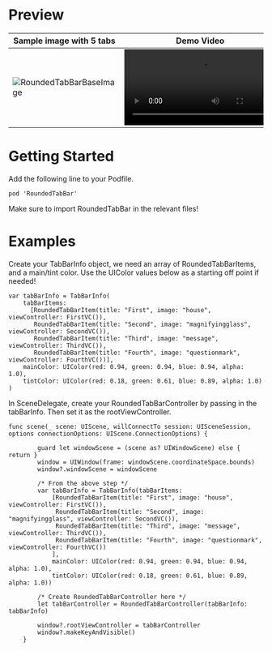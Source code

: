 # Preview

| Sample image with 5 tabs | Demo Video |
| --- | --- |
| ![RoundedTabBarBaseImage](https://github.com/helloitsmeangel/RoundedTabBar/assets/10169224/c3411a20-6366-4952-b821-b3cec1e2b706) | <video src="https://github.com/helloitsmeangel/RoundedTabBar/assets/10169224/52533c05-9c7e-4220-8bc7-50680329e190" /> |

# Getting Started

Add the following line to your Podfile.

```
pod 'RoundedTabBar'
```

Make sure to import RoundedTabBar in the relevant files!

# Examples

Create your TabBarInfo object, we need an array of RoundedTabBarItems, and a main/tint color. Use the UIColor values below as a starting off point if needed!

```
var tabBarInfo = TabBarInfo(
    tabBarItems:
      [RoundedTabBarItem(title: "First", image: "house", viewController: FirstVC()),
       RoundedTabBarItem(title: "Second", image: "magnifyingglass", viewController: SecondVC()),
       RoundedTabBarItem(title: "Third", image: "message", viewController: ThirdVC()),
       RoundedTabBarItem(title: "Fourth", image: "questionmark", viewController: FourthVC())],
    mainColor: UIColor(red: 0.94, green: 0.94, blue: 0.94, alpha: 1.0),
    tintColor: UIColor(red: 0.18, green: 0.61, blue: 0.89, alpha: 1.0)
)
```


In SceneDelegate, create your RoundedTabBarController by passing in the tabBarInfo. Then set it as the rootViewController.

```
func scene(_ scene: UIScene, willConnectTo session: UISceneSession, options connectionOptions: UIScene.ConnectionOptions) {
        
        guard let windowScene = (scene as? UIWindowScene) else { return }
        window = UIWindow(frame: windowScene.coordinateSpace.bounds)
        window?.windowScene = windowScene

        /* From the above step */
        var tabBarInfo = TabBarInfo(tabBarItems:
            [RoundedTabBarItem(title: "First", image: "house", viewController: FirstVC()),
             RoundedTabBarItem(title: "Second", image: "magnifyingglass", viewController: SecondVC()),
             RoundedTabBarItem(title: "Third", image: "message", viewController: ThirdVC()),
             RoundedTabBarItem(title: "Fourth", image: "questionmark", viewController: FourthVC())
            ],
            mainColor: UIColor(red: 0.94, green: 0.94, blue: 0.94, alpha: 1.0),
            tintColor: UIColor(red: 0.18, green: 0.61, blue: 0.89, alpha: 1.0))

        /* Create RoundedTabBarController here */
        let tabBarController = RoundedTabBarController(tabBarInfo: tabBarInfo)

        window?.rootViewController = tabBarController
        window?.makeKeyAndVisible()
    }
```

